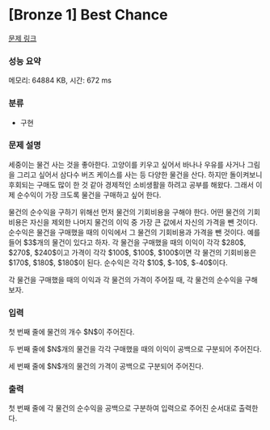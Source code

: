 # [Bronze 1] Best Chance

[문제 링크](https://www.acmicpc.net/problem/31800) 

### 성능 요약

메모리: 64884 KB, 시간: 672 ms

### 분류

* 구현

### 문제 설명

<p>세중이는 물건 사는 것을 좋아한다. 고양이를 키우고 싶어서 바나나 우유를 사거나 그림을 그리고 싶어서 삼다수 버즈 케이스를 사는 등 다양한 물건을 산다. 하지만 돌이켜보니 후회되는 구매도 많이 한 것 같아 경제적인 소비생활을 하려고 공부를 해왔다. 그래서 이제 순수익이 가장 크도록 물건을 구매하고 싶어 한다.</p>

<p>물건의 순수익을 구하기 위해선 먼저 물건의 기회비용을 구해야 한다. 어떤 물건의 기회비용은 자신을 제외한 나머지 물건의 이익 중 가장 큰 값에서 자신의 가격을 뺀 것이다. 순수익은 물건을 구매했을 때의 이익에서 그 물건의 기회비용과 가격을 뺀 것이다. 예를 들어 
$3$개의 물건이 있다고 하자. 각 물건을 구매했을 때의 이익이 각각 
$280$, 
$270$, 
$240$이고 가격이 각각 
$100$, 
$100$, 
$100$이면 각 물건의 기회비용은 
$170$, 
$180$, 
$180$이 된다. 순수익은 각각 
$10$, 
$-10$, 
$-40$이다.</p>

<p>각 물건을 구매했을 때의 이익과 각 물건의 가격이 주어질 때, 각 물건의 순수익을 구해보자.</p>

### 입력 

<p>첫 번째 줄에 물건의 개수 
$N$이 주어진다.</p>

<p>두 번째 줄에 
$N$개의 물건을 각각 구매했을 때의 이익이 공백으로 구분되어 주어진다.</p>

<p>세 번째 줄에 
$N$개의 물건의 가격이 공백으로 구분되어 주어진다.</p>

### 출력 

<p>첫 번째 줄에 각 물건의 순수익을 공백으로 구분하여 입력으로 주어진 순서대로 출력한다.</p>